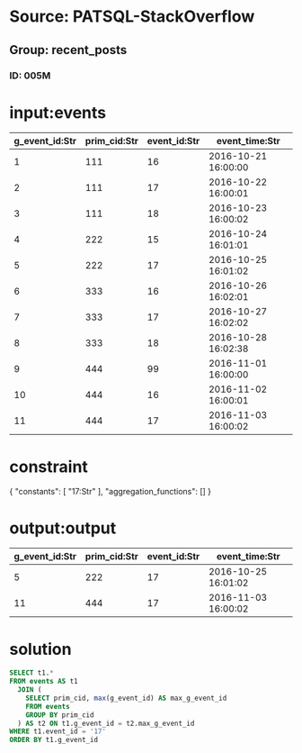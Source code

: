 # Source: PATSQL-StackOverflow
## Group: recent_posts
### ID: 005M

# input:events

| g_event_id:Str | prim_cid:Str | event_id:Str | event_time:Str |
|---|---|---|---|
| 1 | 111 | 16 | 2016-10-21 16:00:00 |
| 2 | 111 | 17 | 2016-10-22 16:00:01 |
| 3 | 111 | 18 | 2016-10-23 16:00:02 |
| 4 | 222 | 15 | 2016-10-24 16:01:01 |
| 5 | 222 | 17 | 2016-10-25 16:01:02 |
| 6 | 333 | 16 | 2016-10-26 16:02:01 |
| 7 | 333 | 17 | 2016-10-27 16:02:02 |
| 8 | 333 | 18 | 2016-10-28 16:02:38 |
| 9 | 444 | 99 | 2016-11-01 16:00:00 |
| 10 | 444 | 16 | 2016-11-02 16:00:01 |
| 11 | 444 | 17 | 2016-11-03 16:00:02 |

# constraint

{
  "constants": [
    "17:Str"
  ],
  "aggregation_functions": []
}

# output:output

| g_event_id:Str | prim_cid:Str | event_id:Str | event_time:Str |
|---|---|---|---|
| 5 | 222 | 17 | 2016-10-25 16:01:02 |
| 11 | 444 | 17 | 2016-11-03 16:00:02 |

# solution

```sql
SELECT t1.*
FROM events AS t1
  JOIN (
    SELECT prim_cid, max(g_event_id) AS max_g_event_id
    FROM events
    GROUP BY prim_cid
  ) AS t2 ON t1.g_event_id = t2.max_g_event_id
WHERE t1.event_id = '17'
ORDER BY t1.g_event_id
```
